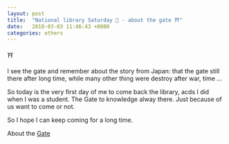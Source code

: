 ```yaml
---
layout: post
title:  "National library Saturday 🌋 - about the gate ⛩"
date:   2018-03-03 11:46:43 +0800
categories: others
---
```

⛩

I see the gate and remember about the story from Japan: that the gate still there after long time, while many other thing were destroy after war, time ...

So today is the very first day of me to come back the library, acds I did when I was a student.
The Gate to knowledge alway there.
Just because of us want to come or not.

So I hope I can keep coming for a long time.

About the [Gate][gate]

[gate]: http://www.hoax-slayer.net/hoax-nagasaki-arch-survives-atomic-bomb-tsunami/
